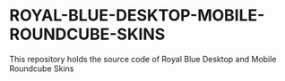 # ROYAL-BLUE-DESKTOP-MOBILE-ROUNDCUBE-SKINS
This repository holds the source code of Royal Blue Desktop and Mobile Roundcube Skins
